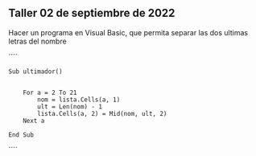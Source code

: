 ## Taller 02 de septiembre de 2022

Hacer un programa en Visual Basic, que permita separar las dos ultimas letras del nombre

´´´´

    Sub ultimador()


        For a = 2 To 21
            nom = lista.Cells(a, 1)
            ult = Len(nom) - 1
            lista.Cells(a, 2) = Mid(nom, ult, 2)
        Next a
        
    End Sub


´´´´